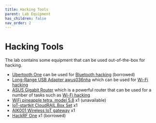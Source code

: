 ```yaml
---
title: Hacking Tools
parent: Lab Equipment
has_children: false
nav_order: 2
---
```


# Hacking Tools

The lab contains some equipment that can be used out-of-the-box for hacking.

- [Ubertooth One](https://github.com/greatscottgadgets/ubertooth/wiki) can be used for [Bluetooth hacking](/pages/guides/bluetooth-mitm) (borrowed) <!--Martin Tillberg -->
- [Long-Range USB Adapter awus036nha]() which can be used for [Wi-Fi hacking](https://www.youtube.com/watch?v=e2ZzTZoZ4wg)
- [ASUS Gigabit Router](https://www.asus.com/Networking/RT-AC1900P/) which is a powerful router that can be used for a number of tasks such as [Wi-Fi hacking](/pages/guides/wifi-mitm)
- [WiFi pineapple tetra, model 5.8](https://shop.hak5.org/products/wifi-pineapple) x1 (unavailable)
- [IoT-startkit CloudRAIL.Box Set](https://www.automation24.se/iot-startkit-cloudrail-box-set) x1 
- [AIK001 Wireless IoT gateway](https://www.ifm.com/se/sv/product/AIK001) x1 
- [HackRF One](https://greatscottgadgets.com/hackrf/one/) x1 (borrowed) <!-- Martin Hilding -->
